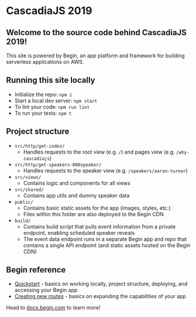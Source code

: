 # CascadiaJS 2019


## Welcome to the source code behind CascadiaJS 2019!

This site is powered by Begin, an app platform and framework for building serverless applications on AWS.


## Running this site locally

- Initialize the repo: `npm i`
- Start a local dev server: `npm start`
- To lint your code: `npm run lint`
- To run your tests: `npm t`


## Project structure

- `src/http/get-index/`
  - Handles requests to the root view (e.g. `/`) and pages view (e.g. `/why-cascadiajs`)
- `src/http/get-speakers-000speaker/`
  - Handles requests to the speaker view (e.g. `/speakers/aaron-turner`)
- `src/views/`
  - Contains logic and components for all views
- `src/shared/`
  - Contains app utils and dummy speaker data
- `public/`
  - Contains basic static assets for the app (images, styles, etc.)
  - Files within this folder are also deployed to the Begin CDN
- `build/`
  - Contains build script that pulls event information from a private endpoint, enabling scheduled speaker reveals
  - The event data endpoint runs in a separate Begin app and repo that contains a single API endpoint (and static assets hosted on the Begin CDN)


## Begin reference

- [Quickstart](https://docs.begin.com/en/guides/quickstart/) - basics on working locally, project structure, deploying, and accessing your Begin app
- [Creating new routes](https://docs.begin.com/en/functions/creating-new-functions) - basics on expanding the capabilities of your app

Head to [docs.begin.com](https://docs.begin.com/) to learn more!
